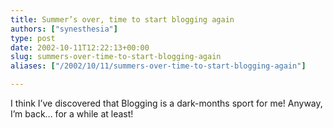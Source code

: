 ```yaml
---
title: Summer’s over, time to start blogging again
authors: ["synesthesia"]
type: post
date: 2002-10-11T12:22:13+00:00
slug: summers-over-time-to-start-blogging-again 
aliases: ["/2002/10/11/summers-over-time-to-start-blogging-again"]

---
```

I think I&#8217;ve discovered that Blogging is a dark-months sport for me! Anyway, I&#8217;m back&#8230; for a while at least!
